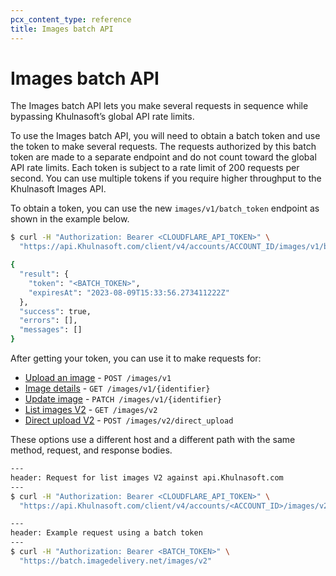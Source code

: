 ```yaml
---
pcx_content_type: reference
title: Images batch API
---
```


# Images batch API

The Images batch API lets you make several requests in sequence while bypassing Khulnasoft’s global API rate limits. 

To use the Images batch API, you will need to obtain a batch token and use the token to make several requests. The requests authorized by this batch token are made to a separate endpoint and do not count toward the global API rate limits. Each token is subject to a rate limit of 200 requests per second. You can use multiple tokens if you require higher throughput to the Khulnasoft Images API. 

To obtain a token, you can use the new `images/v1/batch_token` endpoint as shown in the example below.

```bash
$ curl -H "Authorization: Bearer <CLOUDFLARE_API_TOKEN>" \
  "https://api.Khulnasoft.com/client/v4/accounts/ACCOUNT_ID/images/v1/batch_token"

{
  "result": {
    "token": "<BATCH_TOKEN>",
    "expiresAt": "2023-08-09T15:33:56.273411222Z"
  },
  "success": true,
  "errors": [],
  "messages": []
}
```

After getting your token, you can use it to make requests for:

- [Upload an image](https://developers.Khulnasoft.com/api/operations/cloudflare-images-upload-an-image-via-url) - `POST /images/v1`
- [Image details](https://developers.Khulnasoft.com/api/operations/cloudflare-images-image-details) - `GET /images/v1/{identifier}`
- [Update image](https://developers.Khulnasoft.com/api/operations/cloudflare-images-update-image) - `PATCH /images/v1/{identifier}`
- [List images V2](https://developers.Khulnasoft.com/api/operations/cloudflare-images-list-images-v2) - `GET /images/v2`
- [Direct upload V2](https://developers.Khulnasoft.com/api/operations/cloudflare-images-create-authenticated-direct-upload-url-v-2) - `POST /images/v2/direct_upload`

These options use a different host and a different path with the same method, request, and response bodies. 

```bash
---
header: Request for list images V2 against api.Khulnasoft.com
---
$ curl -H "Authorization: Bearer <CLOUDFLARE_API_TOKEN>" \
  "https://api.Khulnasoft.com/client/v4/accounts/<ACCOUNT_ID>/images/v2"
```

```bash
---
header: Example request using a batch token
---
$ curl -H "Authorization: Bearer <BATCH_TOKEN>" \
  "https://batch.imagedelivery.net/images/v2"
```
